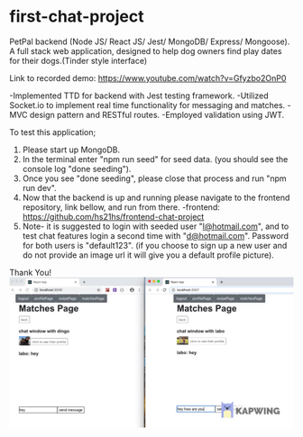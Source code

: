 # first-chat-project
PetPal backend (Node JS/ React JS/ Jest/ MongoDB/ Express/ Mongoose).
A full stack web application, designed to help dog owners find play dates for their dogs.(Tinder style interface)

Link to recorded demo: https://www.youtube.com/watch?v=Gfyzbo2OnP0

-Implemented TTD for backend with Jest testing framework.
-Utilized Socket.io to implement real time functionality for messaging and matches.
-MVC design pattern and RESTful routes.
-Employed validation using JWT.

To test this application;
1. Please start up MongoDB.
2. In the terminal enter "npm run seed" for seed data. (you should see the console log "done seeding").
3. Once you see "done seeding", please close that process and run "npm run dev".
4. Now that the backend is up and running please navigate to the frontend repository, link bellow, and run from there.
-frontend: https://github.com/hs21hs/frontend-chat-project
5. Note- it is suggested to login with seeded user "l@hotmail.com", and to test chat features login a second time with "d@hotmail.com". Password for both users is "default123".
(if you choose to sign up a new user and do not provide an image url it will give you a default profile picture).

Thank You!
![](src/assets/petpal-msg-gif.gif)
